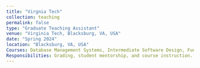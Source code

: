 ```yaml
---
title: "Virgnia Tech"
collection: teaching
permalink: false
type: "Graduate Teaching Assistant"
venue: "Virginia Tech, Blacksburg, VA, USA"
date: "Spring 2024"
location: "Blacksburg, VA, USA"
Courses: Database Management Systems, Intermediate Software Design, Fundamentals of Information Security (Cryptography)
Responsibilities: Grading, student mentorship, and course instruction.
---
```


<!-- You can leave the body blank if you're only using excerpt -->
